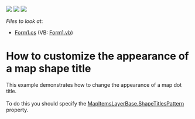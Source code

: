 <!-- default badges list -->
![](https://img.shields.io/endpoint?url=https://codecentral.devexpress.com/api/v1/VersionRange/128576395/16.1.4%2B)
[![](https://img.shields.io/badge/Open_in_DevExpress_Support_Center-FF7200?style=flat-square&logo=DevExpress&logoColor=white)](https://supportcenter.devexpress.com/ticket/details/E5184)
[![](https://img.shields.io/badge/📖_How_to_use_DevExpress_Examples-e9f6fc?style=flat-square)](https://docs.devexpress.com/GeneralInformation/403183)
<!-- default badges end -->
<!-- default file list -->
*Files to look at*:

* [Form1.cs](./CS/CustomizeShapeTitle/Form1.cs) (VB: [Form1.vb](./VB/CustomizeShapeTitle/Form1.vb))
<!-- default file list end -->
# How to customize the appearance of a map shape title


<p>This example demonstrates how to change the appearance of a map dot title. <br /><br />To do this you should specify the <a href="https://documentation.devexpress.com/#WindowsForms/DevExpressXtraMapMapItemsLayerBase_ShapeTitlesPatterntopic">MapItemsLayerBase.ShapeTitlesPattern</a> property.</p>

<br/>


